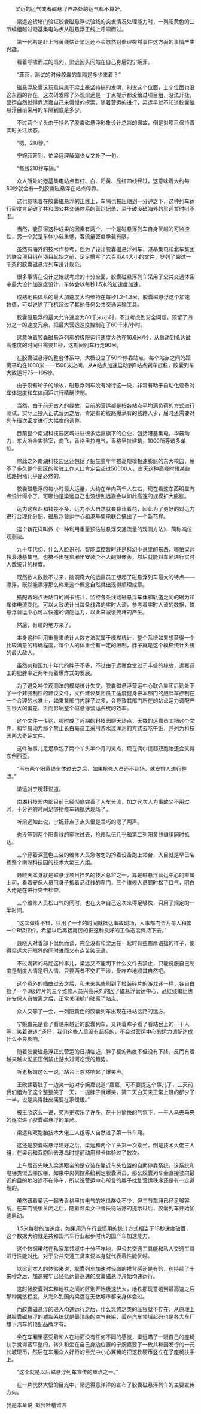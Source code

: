       梁远的运气或者磁悬浮养路处的运气都不算好。

　　梁远这货堵门验证胶囊磁悬浮试验线的突发情况处理能力时，一列阳黄色的三节编组越过港基集电站点从磁悬浮正线上呼啸而过。

　　第一列若是赶上阳黄线估计梁远还不会忽然对处理突然事件这方面的事情产生兴趣。

　　看着呼啸而过的班列，梁远回头问站在自己身后的宁婉菲。

　　“菲菲，测试的时候胶囊的车隔是多少来着？”

　　磁悬浮胶囊这玩意纯属于梁土豪坚持搞的发明，别说这个位面，上个位面也没这东西的存在，这次研发除了外观梁远是一丁点提示都没给过项目组，没法开挂，营运自然就得靠远嘉自己来慢慢的摸索，随着营运的进行，梁远早就不知道胶囊磁悬浮目前采用的车隔到底是多少。

　　不过两个丫头由于挂名了胶囊磁悬浮形象设计总监的缘故，倒是对项目保持着实时关注状态。

　　“嗯，210秒。”

　　宁婉菲答到，怕梁远理解偏少女又补了一句。

　　“每线210秒车隔。”

　　众人所处的港基集电站点有红、白、阳黄、品红四线经过，这意味着大约每50秒就会有一列胶囊磁悬浮在站点停靠。

　　这也意味着在胶囊磁悬浮的正线上，车隔也被压缩到一分钟之下，这种列车运行密度肯定破了共和国公共交通体系的营运记录，至于破没破海外的梁远暂时叫不准。

　　当然，能获得这种成果的因素有两个，一个是磁悬浮列车自身优越的可监控性，另一个就是车体小载重低，客流量密度承载有限。

　　虽然有海外的技术作参考，但为了设计胶囊磁悬浮列车，港基集电和北车集团的联合项目组在项目起始之前，足足撰写了六百页A4大小的文件，罗列了超过一千条的胶囊磁悬浮列车设计规范。

　　很多事情在设计之始就考虑的十分全面，胶囊磁悬浮列车采用了公共交通体系中最大设计加速度设计，车体会以每秒1.5米的加速度加速。

　　成熟地铁体系的最大加速度大约维持在每秒1.2-1.3米，胶囊磁悬浮这个加速数值，可以说除了飞机超过了其他任何公共交通运输工具。

　　胶囊磁悬浮的最大允许速度为80千米/小时，不过考虑到安全问题，预留了四分之一的速度冗余，把最大营运速度控制在了60千米/小时。

　　这意味着胶囊磁悬浮列车的极限运行速度大约在16.6米/秒，从启动到抵达最高速度的时间只需要11秒，这期间列车行走90米。

　　在胶囊磁悬浮的整套体系中，大概设立了50个停靠站点，每个站点之间的距离平均在1000米——1500米之间，从A站点加速启动到B站点刹车挺稳，胶囊列车大致运行75—105秒。

　　由于没有轮子的缘故，磁悬浮列车没有滑行这一说，非常有助于自动化设备对车体速度和车体间距进行精确控制。

　　当然，由于前无古人的缘故，目前的营运都是按各站点平均满负荷的方式进行测试，实际上投入正式营运之后，肯定有的线路爆满有的线路人少，届时还需要对列车班次密度进行大幅度的调整。

　　目前整个南湖科技园区域进驻很多远嘉旗下的企业，包括港基集电，华晨动力，东大冶金实验室，商飞，香格里拉电气，香格里拉建筑，1000所等诸多单位。

　　除此之外南湖科技园区还包括了招生量年年拔高规模极速膨胀的东大校园，用不了多久整个园区的常驻工作人口肯定会超过50000人，白天这种高峰时段某些线路拥堵几乎是必然的。

　　胶囊磁悬浮的每小时最大运量，大约在单向两千人左右，现在看这东西明显有点设计得小了，可哪怕是梁远自己也没想到远嘉会以如此高速的规模扩大膨胀。

　　运力这东西和钱差不多，运力不大自然就要算计着花，因此为了更好的对运力进行合理化分配，磁悬浮营运中心和港基集电联合搞出了一个新花样。

　　这个新花样叫做《一种利用重量预估磁悬浮交通流量的观测方法》，简称吨位观测法。

　　九十年代初，什么人脸识别、智能监控暂时还是科幻小说里的东西，哪怕梁远拎着港基集电，也搞不出在车厢里安装个不大的摄像头，然后就能对车厢进行实时人数统计的程度。

　　既然数人数数不过来，脑洞奇大的远嘉员工想起了磁悬浮列车最大的特点——漂浮，既然能漂浮那么称重这个概念自然就出现得顺理成章。

　　搭配着站点进站口的刷卡统计，监控各条线路磁悬浮车体和轨道之间的磁力和车体电流变化，可以大致统计出每条线路的实时人流，参考着实时人流的数据，磁悬浮营运中心可以快速的调配运力，以此来减缓拥堵的产生。

　　然后，有趣的地方来了。

　　本身这种利用重量来统计人数方法就属于模糊统计，整个系统如果想获得一个比较满意的精确程度，每个人的体重会有一定的限制，胖子就是这个模糊统计系统的最大敌人。

　　虽然共和国九十年代的胖子不多，不过由于远嘉食堂过于丰盛的缘故，远嘉员工的肥胖率近两年有着爆炸式的发展。

　　为了避免吨位观测法的模糊统计失灵，胶囊磁悬浮营运中心联合集团后勤处下了一个非强制性的建议文件，文件建议集团员工适度健身把本部门的肥胖率控制在一个合理的水准上，如果某部门内胖子过多，会导致其部门所在的站点运力调配产生很大的偏差，进而影响整个磁悬浮营运系统的效率。

　　这个文件一传达，顿时成了近期的科技园聊天热点，无数的远嘉员工把这个文件，和华晨动力那个禁止长白岛员工采用游水过浑河的方式去吃午饭，并列为科技园两大奇葩文件。

　　这件破事儿足足承包了两个丫头半个月的笑点，现在偶尔提起双胞胎还会笑得东倒西歪。

　　“再有两个阳黄线车体过去之后，如果抢修人员还不到场，就安排人进行整改。”

　　梁远对宁婉菲说道。

　　南湖科技园内部目前已经彻底完善了人车分流，加之这次人为事故又不用过河，十分钟的时间足够抢修车辆抵达现场了。

　　听梁远如此说，宁婉菲点了点头很是乖巧的嗯了两声。

　　也没等到两个阳黄线的车次过去，抢修队伍几乎和第二列阳黄线编组同时抵达。

　　三个穿着深蓝色工装的维修人员急匆匆的拎着设备跑上站台，入目就是早已名扬整个南湖科技园的技术大佬三人组。

　　聂晓天本身就是磁悬浮项目挂名的技术总监之一，算是磁悬浮营运中心的直属上司，看着安保人员用身子抵着品红线的车门，三个维修人员顿时松了口气，明白大佬是在进行突击检查。

　　三个维修人员松口气的同时，也在庆幸自己这次来得足够快，只用了规定的一半时间。

　　“这次做得不错，只用了一半的时间就抵达事故现场，人事部门会为每人积累一个B级评价，希望以后再接再厉的把这种良好的工作态度保持下去。”

　　聂晓天对着部下侃侃而谈，完全没有和梁远在一起时有些憨厚语拙的样子，使得梁远大开眼界的同时进而又有点苦笑无语。

　　不过婉转的马屁这种事儿，梁远又不能明下什么文件去禁止，只能说服自己制度是制度人情是归人情，只要两者不交汇干涉，爱咋咋地顺其自然吧。

　　这个意外的插曲过去之后，和未来某些刷到了橙装碎片的游戏迷一样，各自白捡了一个B级碎片的三个维修人员兴高采烈的回了磁悬浮营运中心，品红线编组也在安保人员撤离之后，正常关闭舱门驶离了站点。

　　众人又等了一会，一列阳黄色的胶囊列车出现在进站岔路的远方。

　　宁婉嘉先是看了看越来越近的胶囊列车，又转着眸子看了看站台上的一干人等，笑着说道:“还好，我们这些人里没有超标的，不会对营运中心的运力调配造成什么不良影响。”

　　随着胶囊磁悬浮正式营运的日期临近，胖子梗的热度不但没有下降，反而有着越来越火彻底压倒禁止游水过河吃饭的趋势。

　　听老板娘这么一说，站台上忽然响起了爆笑声。

　　王欣揉着肚子一边笑一边对宁婉嘉说道:“嘉嘉，可不要提这个事儿了，三天前我们组为了这个整整笑了一天，一提胖子就爆笑，第二天白天来正常上班的都少了一半，说是笑得肚皮痛要在家缓缓。”

　　被王欣这么一说，笑声更欢乐了许多，在十分愉快的气氛下，一干人乌央乌央的逐次进了胶囊磁悬浮的车厢。

　　梁远和双胞胎技术大佬三人组等人自然进了第一节车厢。

　　这还是胶囊磁悬浮建好之后，梁远和两个丫头第一次乘坐，倒是技术大佬三人组，在梁远和双胞胎去港岛时提前动用橙卡体验过了数次。

　　上车后首先映入梁远眼帘的是安装在靠近车头位置的自助停靠系统，这系统和电梯类似去哪按哪，如果中央列控系统判定胶囊满员，那么胶囊列车会直接驶向最近的目的地沿途不在停车，所以说营运中心所言的胖子扰乱营运秩序还是有一定道理的。

　　虽然跟着梁远一起去香格里拉电气的吃瓜群众不少，但三节车厢已经足够容纳，在车门缓缓关闭之后，随着温柔女中音扶稳站好的提示过后，胶囊列车开始加速启动。

　　1.5米每秒的加速度，如果用汽车行业惯用的统计方式相当于18秒速度破百，这个数据大约就是共和国汽车行业起步时代的国产车加速能力。

　　这个数据虽然在私家车领域中十分不咋地，但公共交通工具能和私人交通工具进行性能对比，对于公共交通工具来说本身就代表着性能优越。

　　以梁远本人的体验来说，胶囊列车加速时轻微的推背感还是有的，在持续了十来秒之后，加速完毕已经抵达最高速的胶囊磁悬浮开始均速运行。

　　这时候胶囊列车和地铁之间的区别开始极速放大，地铁那玩意跑到最高速之后那种晃悠程度，从海外到国内梁远在无数城市都亲身体会过。

　　而胶囊磁悬浮的进入均速运行之后，什么晃悠之类的压根就不存在，从原理上说胶囊磁悬浮的减震系统就是最顶级的空气悬架，丢在汽车领域起码也是各大车厂旗下汽车的顶配品牌才有。

　　坐在车厢里感受着和人在地面没有任何不同的感觉，梁远瞄了一眼自己的座椅扶手觉得蛮平整的，转头和坐在自己身边位置的宁婉嘉要了一枚共和国发行的一元长城硬币，然后在车厢众人好奇的目光中小心翼翼的把这枚硬币竖立在了座椅扶手上。

　　“这个就是以后磁悬浮列车宣传的重点之一。”

　　在一片恍然大悟的目光中，梁远得意洋洋的宣布了胶囊磁悬浮列车的主要宣传方向。

我是本章说  戳我吐槽留言